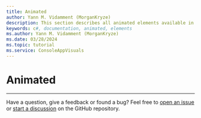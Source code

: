```yaml
---
title: Animated
author: Yann M. Vidamment (MorganKryze)
description: This section describes all animated elements available in the library. They will be accompanied by a brief description and a link to their respective documentation page.
keywords: c#, documentation, animated, elements
ms.author: Yann M. Vidamment (MorganKryze)
ms.date: 03/28/2024
ms.topic: tutorial
ms.service: ConsoleAppVisuals
---
```


# Animated

---

Have a question, give a feedback or found a bug? Feel free to [open an issue](https://github.com/MorganKryze/ConsoleAppVisuals/issues) or [start a discussion](https://github.com/MorganKryze/ConsoleAppVisuals/discussions) on the GitHub repository.
